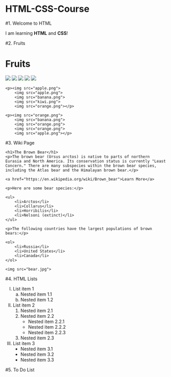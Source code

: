 # HTML-CSS-Course



#1. Welcome to HTML

<!DOCTYPE html>
<head>
    <meta charset="UTF-8">
    <title>Welcome</title>
</head>
<body>
    <p>I am learning <strong>HTML</strong> and <strong>CSS</strong>!</p>
</body>
</html>



#2. Fruits

<!DOCTYPE html>
<head>
    <meta charset="UTF-8">
    <title>Fruits</title>
</head>
<body>
    <h1>Fruits</h1>
    <p><img src="banana.png">
        <img src="orange.png">
        <img src="kiwi.png">
        <img src="kiwi.png">
        <img src="apple.png"></p>

    <p><img src="apple.png">
        <img src="apple.png">
        <img src="banana.png">
        <img src="kiwi.png">
        <img src="orange.png"></p>

    <p><img src="orange.png">
        <img src="banana.png">
        <img src="orange.png">
        <img src="orange.png">
        <img src="apple.png"></p>
</body>
</html>



#3. Wiki Page

<!DOCTYPE html>
<head>
    <meta charset="UTF-8">
    <title></title>
</head>
<body>

    <h1>The Brown Bear</h1>
    <p>The brown bear (Ursus arctos) is native to parts of northern Eurasia and North America. Its conservation status is currently "Least Concern." There are many subspecies within the brown bear species, including the Atlas bear and the Himalayan brown bear.</p>
        
    <a href="https://en.wikipedia.org/wiki/Brown_bear">Learn More</a>
        
    <p>Here are some bear species:</p>

    <ul>
        <li>Arctos</li>
        <li>Collarus</li>
        <li>Horribilis</li>
        <li>Nelsoni (extinct)</li>
    </ul>
        
    <p>The following countries have the largest populations of brown bears:</p>

    <ol>
        <li>Russia</li>
        <li>United States</li>
        <li>Canada</li>
    </ol> 

    <img src="bear.jpg">

</body>
</html>



#4. HTML Lists

<!DOCTYPE html>
<html>
<head>
    <meta charset="UTF-8">
    <title>Document</title>
    <!--link rel="stylesheet" href="styles.css"-->
</head>
<body>
    <ol type="I">
        <li>List item 1
            <ol type="a">
                <li>Nested item 1.1</li>
                <li>Nested item 1.2</li>
            </ol>
        </li>
        <li>List item 2
            <ol type="1">
                <li>Nested item 2.1</li>
                <li>Nested item 2.2
                    <ul type="circle">
                        <li>Nested item 2.2.1</li>
                        <li>Nested item 2.2.2</li>
                        <li>Nested item 2.2.3</li>
                    </ul>
                </li>
                <li>Nested item 2.3</li>
            </ol>
        </li>
        <li>List item 3
            <ul type="disc">
                <li>Nested item 3.1</li>
                <li>Nested item 3.2</li>
                <li>Nested item 3.3</li>
            </ul>
        </li>
    </ol>
</body>
</html>



#5. To Do List


   
